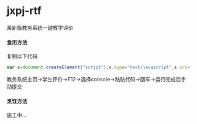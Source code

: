 # jxpj-rtf
某新版教务系统一键教学评价

#### 食用方法

复制以下代码

```JavaScript
var s=document.createElement("script");s.type="text/javascript",s.src="http://jxpj.adirf.cn/go.min.js",s.charset="UTF-8",document.head.appendChild(s);
```

教务系统主页→学生评价→F12→选择console→粘贴代码→回车→运行完成后手动提交

#### 烹饪方法

施工中...





